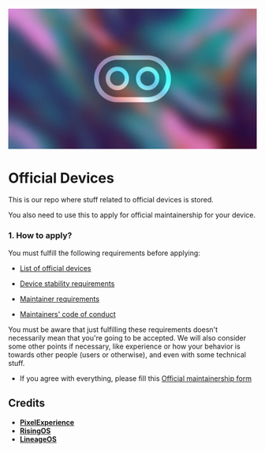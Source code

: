 <p align="center">
  <img src="https://raw.githubusercontent.com/DroidX-UI-Devices/Official_Devices/13/banners/latest.png" />
</p>


# Official Devices

This is our repo where stuff related to official devices is stored.

You also need to use this to apply for official maintainership for your device.

### 1. How to apply?

You must fulfill the following requirements before applying:

- [List of official devices](docs/devices.md)

- [Device stability requirements](docs/device_requirements.md)

- [Maintainer requirements](docs/maintainer_requirements.md)

- [Maintainers' code of conduct](docs/maintainers_code_of_conduct.md)

You must be aware that just fulfilling these requirements doesn't necessarily mean that you're going to be accepted. We will also consider some other points if necessary, like experience or how your behavior is towards other people (users or otherwise), and even with some technical stuff.

- If you agree with everything, please fill this [Official maintainership form](https://github.com/DroidX-UI/official/issues/new/choose)


Credits
---------------

* [**PixelExperience**](https://github.com/PixelExperience)
* [**RisingOS**](https://github.com/risingtechoss)
* [**LineageOS**](https://github.com/LineageOS)
